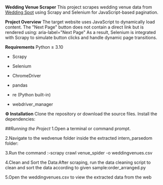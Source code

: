**Wedding Venue Scraper**
This project scrapes wedding venue data from [Wedding Spot](https://www.wedding-spot.com/wedding-venues/?pr=new%20jersey&r=new%20jersey%3anorth%20jersey&r=new%20jersey%3aatlantic%20city&r=new%20jersey%3ajersey%20shore&r=new%20jersey%3asouth%20jersey&r=new%20jersey%3acentral%20jersey&r=new%20york%3along%20island&r=new%20york%3amanhattan&r=new%20york%3abrooklyn&r=pennsylvania%3aphiladelphia&sr=1) using Scrapy and Selenium for JavaScript-based pagination.

**Project Overview**
The target website uses JavaScript to dynamically load content. The "Next Page" button does not contain a direct link but is rendered using:
aria-label="Next Page"
As a result, Selenium is integrated with Scrapy to simulate button clicks and handle dynamic page transitions.

**Requirements**
Python ≥ 3.10

* Scrapy

* Selenium

* ChromeDriver

* pandas

* re (Python built-in)

* webdriver_manager

**⚙️ Installation**
Clone the repository or download the source files.
Install the dependencies:

_##Running the Project_
1.Open a terminal or command prompt.

2.Navigate to the wedvenue folder inside the extracted intern_parsedom folder:

3.Run the command :-scrapy crawl venue_spider -o weddingvenues.csv

4.Clean and Sort the Data:After scraping, run the data cleaning script to clean and sort the data according to given sample:order_arranged.py

5.Open the  weddingvenues.csv to view the extracted data from the web


